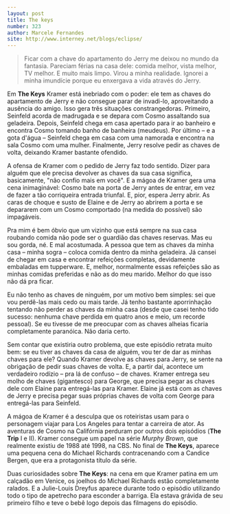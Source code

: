 ```yaml
--- 
layout: post
title: The keys
number: 323
author: Marcele Fernandes
site: http://www.interney.net/blogs/eclipse/
---
```


> Ficar com a chave do apartamento do Jerry me deixou no mundo da fantasia. Pareciam férias na casa dele: comida melhor, vista melhor, TV melhor. E muito mais limpo. Virou a minha realidade. Ignorei a minha imundície porque eu enxergava a vida através do Jerry.

Em **The Keys** Kramer está inebriado com o poder: ele tem as chaves do apartamento de Jerry e não consegue parar de invadi-lo, aproveitando a ausência do amigo. Isso gera três situações constrangedoras. Primeiro, Seinfeld acorda de madrugada e se depara com Cosmo assaltando sua geladeira. Depois, Seinfeld chega em casa apertado para ir ao banheiro e encontra Cosmo tomando banho de banheira (meudeus). Por último – e a gota d'água – Seinfeld chega em casa com uma namorada e encontra na sala Cosmo com uma mulher. Finalmente, Jerry resolve pedir as chaves de volta, deixando Kramer bastante ofendido.

A ofensa de Kramer com o pedido de Jerry faz todo sentido. Dizer para alguém que ele precisa devolver as chaves da sua casa significa, basicamente, "não confio mais em você". E a mágoa de Kramer gera uma cena inimaginável: Cosmo bate na porta de Jerry antes de entrar, em vez de fazer a tão corriqueira entrada triunfal. E, pior, espera Jerry abrir. As caras de choque e susto de Elaine e de Jerry ao abrirem a porta e se depararem com um Cosmo comportado (na medida do possível) são impagáveis.

Pra mim é bem óbvio que um vizinho que está sempre na sua casa roubando comida não pode ser o guardião das chaves reservas. Mas eu sou gorda, né. E mal acostumada. A pessoa que tem as chaves da minha casa – minha sogra – coloca comida dentro da minha geladeira. Já cansei de chegar em casa e encontrar refeições completas, devidamente embaladas em tupperware. E, melhor, normalmente essas refeições são as minhas comidas preferidas e não as do meu marido. Melhor do que isso não dá pra ficar.

Eu não tenho as chaves de ninguém, por um motivo bem simples: sei que vou perdê-las mais cedo ou mais tarde. Já tenho bastante aporrinhação tentando não perder as chaves da minha casa (desde que casei tenho tido sucesso: nenhuma chave perdida em quatro anos e meio, um recorde pessoal). Se eu tivesse de me preocupar com as chaves alheias ficaria completamente paranóica. Não daria certo.

Sem contar que existiria outro problema, que este episódio retrata muito bem: se eu tiver as chaves da casa de alguém, vou ter de dar as minhas chaves para ele? Quando Kramer devolve as chaves para Jerry, se sente na obrigação de pedir suas chaves de volta. E, a partir daí, acontece um verdadeiro rodízio – pra lá de confuso – de chaves. Kramer entrega seu molho de chaves (gigantesco) para George, que precisa pegar as chaves dele com Elaine para entregá-las para Kramer. Elaine já está com as chaves de Jerry e precisa pegar suas próprias chaves de volta com George para entregá-las para Seinfeld.

A mágoa de Kramer é a desculpa que os roteiristas usam para o personagem viajar para Los Angeles para tentar a carreira de ator. As aventuras de Cosmo na Califórnia perduram por outros dois episódios (**The Trip** I e II). Kramer consegue um papel na série *Murphy Brown*, que realmente existiu de 1988 até 1998, na CBS. No final de **The Keys**, aparece uma pequena cena do Michael Richards contracenando com a Candice Bergen, que era a protagonista título da série.

Duas curiosidades sobre **The Keys**: na cena em que Kramer patina em um calçadão em Venice, os joelhos do Michael Richards estão completamente ralados. E a Julie-Louis Dreyfus aparece durante todo o episódio utilizando todo o tipo de apetrecho para esconder a barriga. Ela estava grávida de seu primeiro filho e teve o bebê logo depois das filmagens do episódio.